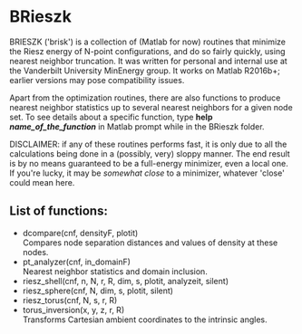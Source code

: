 # BRieszk

BRIESZK ('brisk') is a collection of (Matlab for now) routines that minimize the Riesz energy of N-point configurations, and do so fairly quickly, using nearest neighbor truncation. It was written for personal and internal use at the Vanderbilt University MinEnergy group.
It works on Matlab R2016b+; earlier versions may pose compatibility issues.

Apart from the optimization routines, there are also functions to produce nearest neighbor statistics up to several nearest neighbors for a given node set. To see details about a specific function, type **help _name_of_the_function_** in Matlab prompt while in the BRieszk folder. 

DISCLAIMER: if any of these routines performs fast, it is only due to all the calculations being done in a (possibly, very) sloppy manner. The end result is by no means guaranteed to be a full-energy minimizer, even a local one. If you're lucky, it may be _somewhat close_ to a minimizer, whatever 'close' could mean here.

## List of functions:
* dcompare(cnf, densityF, plotit) <br>
Compares node separation distances and values of density at these nodes.
* pt_analyzer(cnf, in_domainF) <br>
Nearest neighbor statistics and domain inclusion.
* riesz_shell(cnf, n, N, r, R, dim, s, plotit, analyzeit, silent) <br>
* riesz_sphere(cnf, N, dim, s, plotit, silent)
* riesz_torus(cnf, N, s, r, R)
* torus_inversion(x, y, z, r, R) <br>
Transforms Cartesian ambient coordinates to the intrinsic angles.
